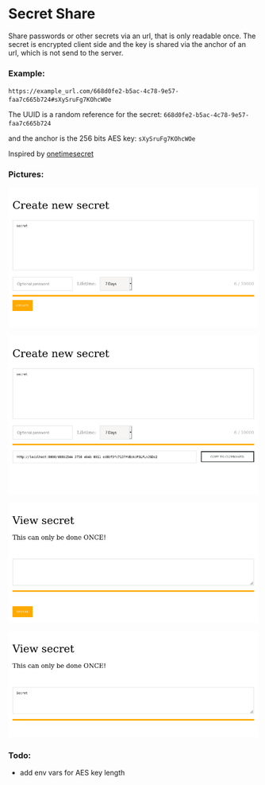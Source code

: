 # Secret Share
Share passwords or other secrets via an url, that is only readable once.
The secret is encrypted client side and the key is shared via the anchor of an url, which is not send to the server.

### Example:
`https://example_url.com/668d0fe2-b5ac-4c78-9e57-faa7c665b724#sXySruFg7KOhcWOe`

The UUID is a random reference for the secret: `668d0fe2-b5ac-4c78-9e57-faa7c665b724`

and the anchor is the 256 bits AES key: `sXySruFg7KOhcWOe`

Inspired by [onetimesecret](https://github.com/onetimesecret/onetimesecret)

### Pictures:

![enter_secret](https://github.com/KaNe23/secret_share/blob/master/pictures/enter_secret.png?raw=true)

![create_secret](https://github.com/KaNe23/secret_share/blob/master/pictures/create_secret.png?raw=true)

![view_secret](https://github.com/KaNe23/secret_share/blob/master/pictures/view_secret.png?raw=true)

![reveal_secret](https://github.com/KaNe23/secret_share/blob/master/pictures/reveal_secret.png?raw=true)

### Todo:
- add env vars for AES key length